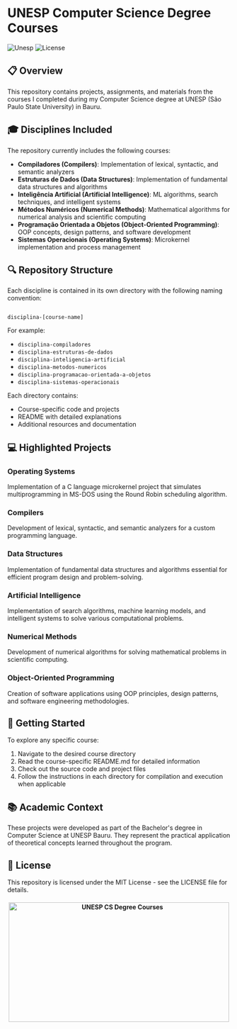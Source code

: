 # UNESP Computer Science Degree Courses

![Unesp](https://img.shields.io/badge/BCC-UNESP-Bauru.svg)
![License](https://img.shields.io/badge/Code%20License-MIT-blue.svg)

## 📋 Overview

This repository contains projects, assignments, and materials from the courses I completed during my Computer Science degree at UNESP (São Paulo State University) in Bauru.

## 🎓 Disciplines Included

The repository currently includes the following courses:

- **Compiladores (Compilers)**: Implementation of lexical, syntactic, and semantic analyzers
- **Estruturas de Dados (Data Structures)**: Implementation of fundamental data structures and algorithms
- **Inteligência Artificial (Artificial Intelligence)**: ML algorithms, search techniques, and intelligent systems
- **Métodos Numéricos (Numerical Methods)**: Mathematical algorithms for numerical analysis and scientific computing
- **Programação Orientada a Objetos (Object-Oriented Programming)**: OOP concepts, design patterns, and software development
- **Sistemas Operacionais (Operating Systems)**: Microkernel implementation and process management

## 🔍 Repository Structure

Each discipline is contained in its own directory with the following naming convention:

```

disciplina-[course-name]

```

For example:

- `disciplina-compiladores`
- `disciplina-estruturas-de-dados`
- `disciplina-inteligencia-artificial`
- `disciplina-metodos-numericos`
- `disciplina-programacao-orientada-a-objetos`
- `disciplina-sistemas-operacionais`

Each directory contains:

- Course-specific code and projects
- README with detailed explanations
- Additional resources and documentation

## 💻 Highlighted Projects

### Operating Systems

Implementation of a C language microkernel project that simulates multiprogramming in MS-DOS using the Round Robin scheduling algorithm.

### Compilers

Development of lexical, syntactic, and semantic analyzers for a custom programming language.

### Data Structures

Implementation of fundamental data structures and algorithms essential for efficient program design and problem-solving.

### Artificial Intelligence

Implementation of search algorithms, machine learning models, and intelligent systems to solve various computational problems.

### Numerical Methods

Development of numerical algorithms for solving mathematical problems in scientific computing.

### Object-Oriented Programming

Creation of software applications using OOP principles, design patterns, and software engineering methodologies.

## 🚀 Getting Started

To explore any specific course:

1. Navigate to the desired course directory
2. Read the course-specific README.md for detailed information
3. Check out the source code and project files
4. Follow the instructions in each directory for compilation and execution when applicable

## 📚 Academic Context

These projects were developed as part of the Bachelor's degree in Computer Science at UNESP Bauru. They represent the practical application of theoretical concepts learned throughout the program.

## 📄 License

This repository is licensed under the MIT License - see the LICENSE file for details.

<h4 align="center">
<img src="https://socialify.git.ci/luisbernardinello/unesp-cs-degree-courses/image?description=1&font=Rokkitt&name=1&owner=1&pattern=Floating%20Cogs&theme=Auto" alt="UNESP CS Degree Courses" width="498" height="270" />
</h4>
